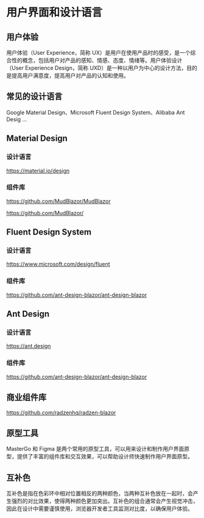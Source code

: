 # 用户界面和设计语言

## 用户体验

用户体验（User Experience，简称 UX）是用户在使用产品时的感受，是一个综合性的概念，包括用户对产品的感知、情感、态度、情绪等。用户体验设计（User Experience Design，简称 UXD）是一种以用户为中心的设计方法，目的是提高用户满意度，提高用户对产品的认知和使用。

## 常见的设计语言 

Google Material Design、Microsoft Fluent Design System、Alibaba Ant Desig ...

## Material Design

### 设计语言

https://material.io/design


### 组件库

https://github.com/MudBlazor/MudBlazor

https://github.com/MudBlazor/


## Fluent Design System

### 设计语言

https://www.microsoft.com/design/fluent

### 组件库

https://github.com/ant-design-blazor/ant-design-blazor

## Ant Design

### 设计语言

https://ant.design

### 组件库

https://github.com/ant-design-blazor/ant-design-blazor

## 商业组件库

https://github.com/radzenhq/radzen-blazor


## 原型工具

MasterGo 和 Figma 是两个常用的原型工具，可以用来设计和制作用户界面原型，提供了丰富的组件库和交互效果，可以帮助设计师快速制作用户界面原型。


## 互补色

互补色是指在色彩环中相对位置相反的两种颜色，当两种互补色放在一起时，会产生强烈的对比效果，使得两种颜色更加突出。互补色的组合通常会产生视觉冲击，因此在设计中需要谨慎使用，浏览器开发者工具监测对比度，以确保用户体验。

